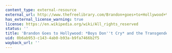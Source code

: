 ```yaml
---
content_type: external-resource
external_url: http://www.thefreelibrary.com/Brandon+goes+to+Hollywood+%281%29%3A+Boys+Don't+Cry+and+the+transgender%E2%80%A6-a0118377485
has_external_license_warning: true
license: https://en.wikipedia.org/wiki/All_rights_reserved
status: ''
title: 'Brandon Goes to Hollywood: *Boys Don''t Cry* and the Transgender Body in Film'
uid: 0b6ab953-c143-4ab0-b93a-b9fa7466b2f5
wayback_url: ''
---
```

